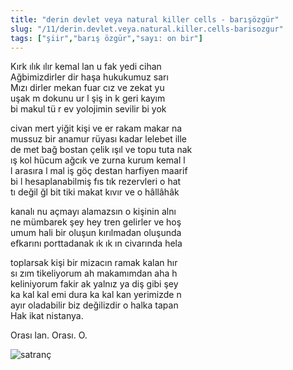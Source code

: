 ```yaml
---
title: "derin devlet veya natural killer cells - barışözgür"
slug: "/11/derin.devlet.veya.natural.killer.cells-barisozgur"
tags: ["şiir","barış özgür","sayı: on bir"]
---
```


Kırk ılık ılır kemal lan u fak yedi cihan  
Ağbimizdirler dir haşa hukukumuz sarı  
Mızı dirler mekan fuar cız ve zekat yu  
uşak m dokunu ur l şiş in k geri kayım  
bi makul tü r ev yolojimin sevilir bi yok

civan mert yiğit kişi ve er rakam makar na  
mussuz bir anamur rüyası kadar lelebet ille  
de met bağ bostan çelik ışıl ve topu tuta nak  
ış kol hücum ağcık ve zurna kurum kemal l  
l arasıra l mal iş göç destan harfiyen maarif  
bi l hesaplanabilmiş fıs tık rezervleri o hat  
tı değil ğl bit tiki makat kıvır ve o hâllâhâk

kanalı nu açmayı alamazsın o kişinin alnı  
ne mümbarek şey hey tren gelirler ve hoş  
umum hali bir oluşun kırılmadan oluşunda  
efkarını porttadanak ık ık ın civarında hela

toplarsak kişi bir mizacın ramak kalan hır  
sı zım tikeliyorum ah makamımdan aha h  
keliniyorum fakir ak yalnız ya diş gibi şey  
ka kal kal emi dura ka kal kan yerimizde n  
ayır oladabilir biz değilizdir o halka tapan  
Hak ikat nistanya.

Orası lan. Orası. O.

![satranç](/img/ky11_24.jpg)
